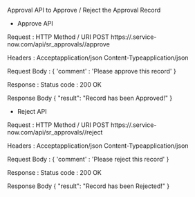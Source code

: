 Approval API to Approve / Reject the Approval Record 

* Approve API

Request :
HTTP Method / URI
POST https://<instance name>.service-now.com/api/sr_approvals/<approval record sysid>/approve
  
Headers :
Acceptapplication/json
Content-Typeapplication/json
  
Request Body : 
{
'comment' : 'Please approve this record'
}
  
Response :
Status code : 200 OK 
  
 Response Body
{
  "result": "Record has been Approved!"
}
  
* Reject API
  
Request :
HTTP Method / URI
POST https://<instance name>.service-now.com/api/sr_approvals/<approval record sysid>/reject
  
Headers : 
Acceptapplication/json
Content-Typeapplication/json
  
Request Body : 
{
'comment' : 'Please reject this record'
}
  
Response :
Status code : 200 OK 
  
 Response Body
{
  "result": "Record has been Rejected!"
}
